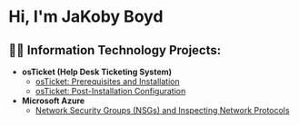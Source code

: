 <h1>Hi, I'm JaKoby Boyd</h1>

<h2>👨‍💻 Information Technology Projects:</h2>

- <b>osTicket (Help Desk Ticketing System)</b>
  - [osTicket: Prerequisites and Installation](https://github.com/JaKobyBoydd/osticket-prereqs)
  - [osTicket: Post-Installation Configuration](https://github.com/JaKobyBoydd/post-install-config)
- <b>Microsoft Azure</b>
  - [Network Security Groups (NSGs) and Inspecting Network Protocols](https://github.com/JaKobyBoyyd/azure-network-protocols)
